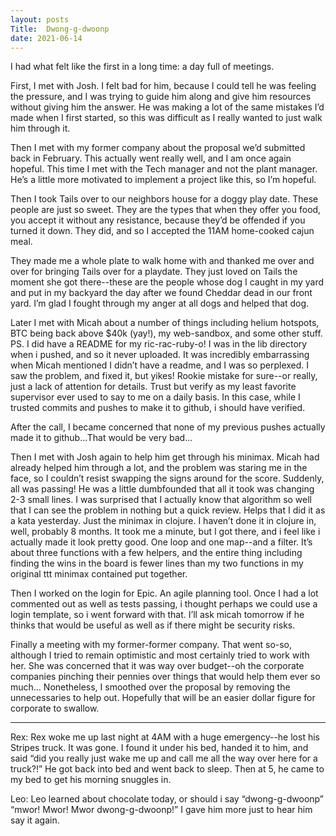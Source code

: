 ```yaml
---
layout: posts
Title:  Dwong-g-dwoonp
date: 2021-06-14
---
```


I had what felt like the first in a long time: a day full of meetings.

First, I met with Josh.  I felt bad for him, because I could tell he was feeling the pressure, and I was trying to guide him along and give him resources without giving him the answer.  He was making a lot of the same mistakes I’d made when I first started, so this was difficult as I really wanted to just walk him through it.

Then I met with my former company about the proposal we’d submitted back in February.  This actually went really well, and I am once again hopeful.  This time I met with the Tech manager and not the plant manager.  He’s a little more motivated to implement a project like this, so I’m hopeful.

Then I took Tails over to our neighbors house for a doggy play date.  These people are just so sweet.  They are the types that when they offer you food, you accept it without any resistance, because they’d be offended if you turned it down.  They did, and so I accepted the 11AM home-cooked cajun meal.

They made me a whole plate to walk home with and thanked me over and over for bringing Tails over for a playdate.  They just loved on Tails the moment she got there--these are the people whose dog I caught in my yard and put in my backyard the day after we found Cheddar dead in our front yard.  I’m glad I fought through my anger at all dogs and helped that dog.

Later I met with Micah about a number of things including helium hotspots, BTC being back above $40k (yay!), my web-sandbox, and some other stuff.  PS. I did have a README for my ric-rac-ruby-o!  I was in the lib directory when i pushed, and so it never uploaded.  It was incredibly embarrassing when Micah mentioned I didn’t have a readme, and I was so perplexed.  I saw the problem, and fixed it, but yikes!  Rookie mistake for sure--or really, just a lack of attention for details.  Trust but verify as my least favorite supervisor ever used to say to me on a daily basis.  In this case, while I trusted commits and pushes to make it to github, i should have verified.

After the call, I became concerned that none of my previous pushes actually made it to github...That would be very bad...

Then I met with Josh again to help him get through his minimax.  Micah had already helped him through a lot, and the problem was staring me in the face, so I couldn’t resist swapping the signs around for the score.  Suddenly, all was passing!  He was a little dumbfounded that all it took was changing 2-3 small lines.  I was surprised that I actually know that algorithm so well that I can see the problem in nothing but a quick review.  Helps that I did it as a kata yesterday.  Just the minimax in clojure.  I haven’t done it in clojure in, well, probably 8 months.  It took me a minute, but I got there, and i feel like i actually made it look pretty good.  One loop and one map--and a filter.  It’s about three functions with a few helpers, and the entire thing including finding the wins in the board is fewer lines than my two functions in my original ttt minimax contained put together.

Then I worked on the login for Epic.  An agile planning tool.  Once I had a lot commented out as well as tests passing, i thought perhaps we could use a login template, so i went forward with that.  I’ll ask micah tomorrow if he thinks that would be useful as well as if there might be security risks.

Finally a meeting with my former-former company.  That went so-so, although I tried to remain optimistic and most certainly tried to work with her.  She was concerned that it was way over budget--oh the corporate companies pinching their pennies over things that would help them ever so much…  Nonetheless, I smoothed over the proposal by removing the unnecessaries to help out.  Hopefully that will be an easier dollar figure for corporate to swallow.

---

Rex:
Rex woke me up last night at 4AM with a huge emergency--he lost his Stripes truck.  It was gone.  I found it under his bed, handed it to him, and said “did you really just wake me up and call me all the way over here for a truck?!”  He got back into bed and went back to sleep.  Then at 5, he came to my bed to get his morning snuggles in.

Leo:
Leo learned about chocolate today, or should i say “dwong-g-dwoonp”  “mwor!  Mwor!  Mwor dwong-g-dwoonp!”  I gave him more just to hear him say it again.

